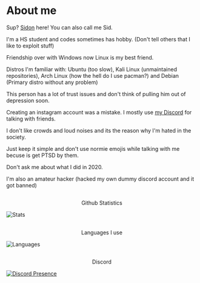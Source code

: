 # About me

Sup? [Sidon](https://www.youtube.com/watch?v=dQw4w9WgXcQ) here! You can also call me Sid.

I'm a HS student and codes sometimes has hobby. (Don't tell others that I like to exploit stuff) 

Friendship over with Windows now Linux is my best friend. 

Distros I'm familiar with:
Ubuntu (too slow),
Kali Linux (unmaintained repositories), 
Arch Linux (how the hell do I use pacman?) and
Debian (Primary distro without any problem)

This person has a lot of trust issues and don't think of pulling him out of depression soon. 

Creating an instagram account was a mistake. I mostly use [my Discord](https://discord.com/users/728604179186188368) for talking with friends. 

I don't like crowds and loud noises and its the reason why I'm hated in the society. 

Just keep it simple and don't use normie emojis while talking with me becuse is get PTSD by them.

Don't ask me about what I did in 2020.

I'm also an amateur hacker (hacked my own dummy discord account and it got banned)

<p align="center">
 <h2 align="center">
 </h2>
 <p align="center">
  Github Statistics
 </p>
</p>

![Stats](https://github-readme-stats.vercel.app/api?username=SidonTheTroll&theme=merko&show_icons=true)

<p align="center">
 <h2 align="center">
 </h2>
 <p align="center">
  Languages I use 
 </p>
</p>

![Languages](https://github-readme-stats.vercel.app/api/top-langs/?username=SidonTheTroll&theme=gruvbox)

<p align="center">
 <h2 align="center">
 </h2>
 <p align="center">
  Discord
 </p>
</p>


[![Discord Presence](https://lanyard.cnrad.dev/api/728604179186188368)](https://discord.com/users/728604179186188368)
